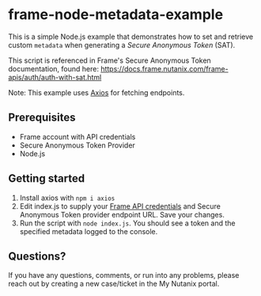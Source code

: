 # frame-node-metadata-example

This is a simple Node.js example that demonstrates how to set and retrieve custom `metadata` when generating a _Secure Anonymous Token_ (SAT).

This script is referenced in Frame's Secure Anonymous Token documentation, found here: https://docs.frame.nutanix.com/frame-apis/auth/auth-with-sat.html

Note: This example uses [Axios](https://github.com/axios/axios) for fetching endpoints.

## Prerequisites

- Frame account with API credentials
- Secure Anonymous Token Provider
- Node.js

## Getting started

1. Install axios with `npm i axios`
2. Edit index.js to supply your [Frame API credentials](https://docs.frame.nutanix.com/frame-apis/auth/auth-with-sat.html) and Secure Anonymous Token provider endpoint URL. Save your changes.
3. Run the script with `node index.js`. You should see a token and the specified metadata logged to the console.

## Questions?

If you have any questions, comments, or run into any problems, please reach out by creating a new case/ticket in the My Nutanix portal.
